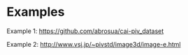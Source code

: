 # Examples
Example 1:
https://github.com/abrosua/cai-piv_dataset

Example 2:
http://www.vsj.jp/~pivstd/image3d/image-e.html